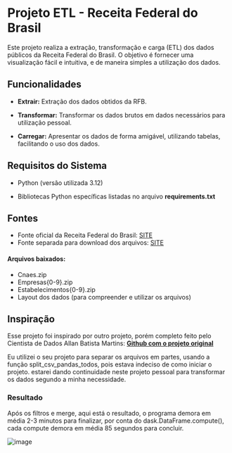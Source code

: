 # Projeto ETL - Receita Federal do Brasil

Este projeto realiza a extração, transformação e carga (ETL) dos dados públicos da Receita Federal do Brasil. O objetivo é fornecer uma visualização fácil e intuitiva, e de maneira simples a utilização dos dados.

## Funcionalidades
* **Extrair:** Extração dos dados obtidos da RFB.

* **Transformar:** Transformar os dados brutos em dados necessários para utilização pessoal.

* **Carregar:** Apresentar os dados de forma amigável, utilizando tabelas, facilitando o uso dos dados.

## Requisitos do Sistema
* Python (versão utilizada 3.12)

* Bibliotecas Python específicas listadas no arquivo **requirements.txt**

## Fontes
* Fonte oficial da Receita Federal do Brasil: [SITE](https://dados.gov.br/dados/conjuntos-dados/cadastro-nacional-da-pessoa-juridica---cnpj)
* Fonte separada para download dos arquivos: [SITE](https://dadosabertos.rfb.gov.br/CNPJ/)

#### Arquivos baixados:
* Cnaes.zip
* Empresas{0-9}.zip
* Estabelecimentos{0-9}.zip
* Layout dos dados (para compreender e utilizar os arquivos)

## Inspiração
Esse projeto foi inspirado por outro projeto, porém completo feito pelo Cientista de Dados Allan Batista Martins: **[Github com o projeto original](https://github.com/allanbmartins/Projeto_ETL_RFB_IBGE_ANP)**

Eu utilizei o seu projeto para separar os arquivos em partes, usando a função split_csv_pandas_todos, pois estava indeciso de como iniciar o projeto.
estarei dando continuidade neste projeto pessoal para transformar os dados segundo a minha necessidade.

### Resultado
Após os filtros e merge, aqui está o resultado, o programa demora em média 2-3 minutos para finalizar, por conta do dask.DataFrame.compute(), cada compute demora em média 85 segundos para concluir.

![image](https://github.com/danexplore/ETL_RFB_DATA/assets/74932150/e545cf39-cb4c-43f3-a299-5ea22a04f6db)
